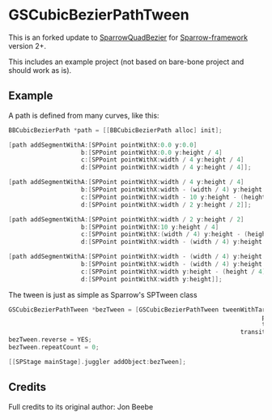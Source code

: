 GSCubicBezierPathTween
======================

This is an forked update to [SparrowQuadBezier](https://github.com/somethingkindawierd/SparrowQuadBezier) for [Sparrow-framework](http://gamua.com/sparrow/) version 2+.

This includes an example project (not based on bare-bone project and should work as is).

Example
-------

A path is defined from many curves, like this:

```objective-c
BBCubicBezierPath *path = [[BBCubicBezierPath alloc] init];

[path addSegmentWithA:[SPPoint pointWithX:0.0 y:0.0]
                    b:[SPPoint pointWithX:0.0 y:height / 4]
                    c:[SPPoint pointWithX:width / 4 y:height / 4]
                    d:[SPPoint pointWithX:width / 4 y:height / 4]];

[path addSegmentWithA:[SPPoint pointWithX:width / 4 y:height / 4]
                    b:[SPPoint pointWithX:width - (width / 4) y:height / 4]
                    c:[SPPoint pointWithX:width - 10 y:height - (height / 4)]
                    d:[SPPoint pointWithX:width / 2 y:height / 2]];

[path addSegmentWithA:[SPPoint pointWithX:width / 2 y:height / 2]
                    b:[SPPoint pointWithX:10 y:height / 4]
                    c:[SPPoint pointWithX:(width / 4) y:height - (height / 4)]
                    d:[SPPoint pointWithX:width - (width / 4) y:height - (height / 4)]];

[path addSegmentWithA:[SPPoint pointWithX:width - (width / 4) y:height - (height / 4)]
                    b:[SPPoint pointWithX:width - (width / 4) y:height - (height / 4)]
                    c:[SPPoint pointWithX:width y:height - (height / 4)]
                    d:[SPPoint pointWithX:width y:height]];
```

The tween is just as simple as Sparrow's SPTween class

```objective-c
GSCubicBezierPathTween *bezTween = [GSCubicBezierPathTween tweenWithTarget:targetSprite
                                                                      path:path
                                                                      time:5.0
                                                                transition:SP_TRANSITION_EASE_IN_OUT];
bezTween.reverse = YES;
bezTween.repeatCount = 0;

[[SPStage mainStage].juggler addObject:bezTween];
```

Credits
-------

Full credits to its original author: Jon Beebe 
